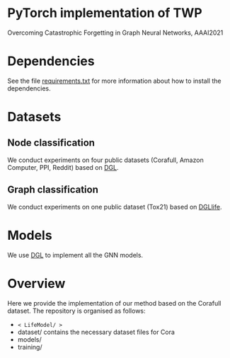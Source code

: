# PyTorch implementation of TWP
Overcoming Catastrophic Forgetting in Graph Neural Networks, AAAI2021

# Dependencies
See the file [requirements.txt](https://github.com/hhliu79/TWP/blob/master/requirements.txt) for more information about how to install the dependencies.

# Datasets
## Node classification
We conduct experiments on four public datasets (Corafull, Amazon Computer, PPI, Reddit) based on [DGL](https://docs.dgl.ai/en/0.4.x/).<br>

## Graph classification
We conduct experiments on one public dataset (Tox21) based on [DGLlife](https://lifesci.dgl.ai/index.html).

# Models
We use [DGL](https://docs.dgl.ai/en/0.4.x/) to implement all the GNN models.

# Overview
Here we provide the implementation of our method based on the Corafull dataset. The repository is organised as follows:
* `< LifeModel/ >`  
* dataset/ contains the necessary dataset files for Cora
* models/
* training/
